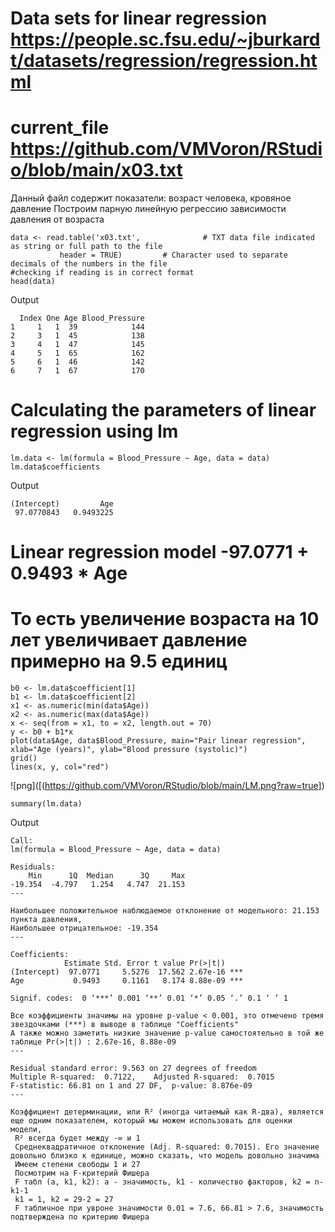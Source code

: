 # Data sets for linear regression https://people.sc.fsu.edu/~jburkardt/datasets/regression/regression.html
# current_file https://github.com/VMVoron/RStudio/blob/main/x03.txt
Данный файл содержит показатели: возраст человека, кровяное давление
Построим парную линейную регрессию зависимости давления от возраста 
```{r}
data <- read.table('x03.txt',              # TXT data file indicated as string or full path to the file
           header = TRUE)         # Character used to separate decimals of the numbers in the file
#checking if reading is in correct format
head(data)
```
Output
```{r}
  Index One Age Blood_Pressure
1     1   1  39            144
2     3   1  45            138
3     4   1  47            145
4     5   1  65            162
5     6   1  46            142
6     7   1  67            170
```
# Calculating the parameters of linear regression using lm
```{r}
lm.data <- lm(formula = Blood_Pressure ~ Age, data = data)
lm.data$coefficients
```
Output
```{r}
(Intercept)         Age 
 97.0770843   0.9493225
 ```
# Linear regression model -97.0771 + 0.9493 * Age
# То есть увеличение возраста на 10 лет увеличивает давление примерно на 9.5 единиц
```{r}
b0 <- lm.data$coefficient[1]
b1 <- lm.data$coefficient[2]
x1 <- as.numeric(min(data$Age))
x2 <- as.numeric(max(data$Age))
x <- seq(from = x1, to = x2, length.out = 70)
y <- b0 + b1*x
plot(data$Age, data$Blood_Pressure, main="Pair linear regression", xlab="Age (years)", ylab="Blood pressure (systolic)")
grid()
lines(x, y, col="red")
```
![png]([(https://github.com/VMVoron/RStudio/blob/main/LM.png?raw=true])
```{r}
summary(lm.data)
```
Output
```{r}
Call:
lm(formula = Blood_Pressure ~ Age, data = data)

Residuals:
    Min      1Q  Median      3Q     Max 
-19.354  -4.797   1.254   4.747  21.153 
---

Наибольшее положительное наблюдаемое отклонение от модельного: 21.153 пункта давления,
Наибольшее отрицательное: -19.354
---

Coefficients:
            Estimate Std. Error t value Pr(>|t|)    
(Intercept)  97.0771     5.5276  17.562 2.67e-16 ***
Age           0.9493     0.1161   8.174 8.88e-09 ***

Signif. codes:  0 ‘***’ 0.001 ‘**’ 0.01 ‘*’ 0.05 ‘.’ 0.1 ‘ ’ 1

Все коэффициенты значимы на уровне p-value < 0.001, это отмечено тремя звездочками (***) в выводе в таблице "Coefficients"
А также можно заметить низкие значение p-value самостоятельно в той же таблице Pr(>|t|) : 2.67e-16, 8.88e-09
---

Residual standard error: 9.563 on 27 degrees of freedom
Multiple R-squared:  0.7122,	Adjusted R-squared:  0.7015 
F-statistic: 66.81 on 1 and 27 DF,  p-value: 8.876e-09
---

Коэффициент детерминации, или R² (иногда читаемый как R-два), является еще одним показателем, который мы можем использовать для оценки модели, 
 R² всегда будет между -∞ и 1
 Среднеквадратичное отклонение (Adj. R-squared: 0.7015). Его значение довольно близко к единице, можно сказать, что модель довольно значима
 Имеем степени свободы 1 и 27 
 Посмотрим на F-критерий Фишера
 F табл (a, k1, k2): a - значимость, k1 - количество факторов, k2 = n-k1-1
 k1 = 1, k2 = 29-2 = 27
 F табличное при увроне значимости 0.01 = 7.6, 66.81 > 7.6, значимость подтверждена по критерию Фишера
```
 ```
